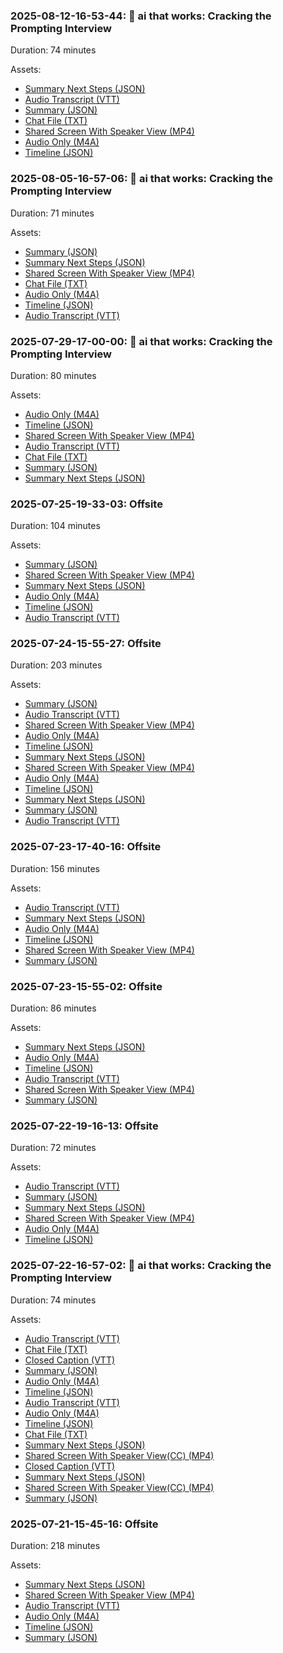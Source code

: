 ### 2025-08-12-16-53-44: 🦄 ai that works: Cracking the Prompting Interview

Duration: 74 minutes

Assets:
- [Summary Next Steps (JSON)](https://us06web.zoom.us/rec/download/ASE9yCIAQuzQeflodtFEV4W927edXW2kY2FFSP8KnaywWcvbVUdLpDdZKi_MLAiVHNdqoSElc5bGvGUW.vCr-wjuj8PXrAjUL)
- [Audio Transcript (VTT)](https://us06web.zoom.us/rec/download/3y7KZhkb7gOMawTgut_KQJqtEmEi8LO-eVm_SGA-yhZTCPBCpg-SeIWOgyA5CA7pp8tS7ntivigQVKO0.xkcbEOm6DXG7uYsW)
- [Summary (JSON)](https://us06web.zoom.us/rec/download/BGFshXGqpq-xxmkL7IImu1xql0nDmZn0sxqeqEz0hDEjiduqUpGmkqDkhx6AiyStxesK9LU1Yp1E62Eb.Dy7EY8E3i1gtQrge)
- [Chat File (TXT)](https://us06web.zoom.us/rec/download/dQqj7IJ4tddgybi7BuL7dofH4KNDiFJmUkjn4ul7ceJ8dhnERe4o5gMbk_3MtSbh0PbjOiiCb71BdKGV.GVPz1a09_vk-P2xb)
- [Shared Screen With Speaker View (MP4)](https://us06web.zoom.us/rec/download/hgRrFh6S8ZF4JfTTVCQbNAIZR87E_fuQu3md4R0_5su4Cp2RABaI2UxEim8xyrt8IPaiwWBSsmCKUZAR.K2CFnZuoxKlsYcd4)
- [Audio Only (M4A)](https://us06web.zoom.us/rec/download/wDesF-fjUjB360lDoK4XjXFk0lXTwqhYyAlB_CsEDx-IIZFWurIJI8YH4PsYUmRbcGYFECjWZK0t7rFo.85dZ-XkjutH2AEK9)
- [Timeline (JSON)](https://us06web.zoom.us/rec/download/N74Cqd7VeUWKUOAbLEh0eKWGYvOcsV8vfDE6mkq1dmmNeYUCLG94rxNxzk7fITC54Mr3_ezfyyOod9LX.M9d6JTACoVjkDPI-)

### 2025-08-05-16-57-06: 🦄 ai that works: Cracking the Prompting Interview

Duration: 71 minutes

Assets:
- [Summary (JSON)](https://us06web.zoom.us/rec/download/DedmpsDnNqJg6E4_igJoTqvoH0VRITDz1VcaNHdQLYm7MbDcjcr9t0mNSeWTkhx4sjxxulzs9r_7TfmY.LySj8Anqnn37Hwfd)
- [Summary Next Steps (JSON)](https://us06web.zoom.us/rec/download/LptqWCjoh6OzdwU4Fz7lHab_ghJxC77j5luzrau7PQvp7-eJpOIH_oa-XpyBSBFnuARMI3iGrKJxy6gl.2hjqvp4qfzLRfFWc)
- [Shared Screen With Speaker View (MP4)](https://us06web.zoom.us/rec/download/yjsiObTj00vwUfFrRuKP2Bt4fZjwC_9DDN3ixLdxD7PKf5Z2cRl4vAXQzkzJDJrIKR13z_ax4gl6UnbC.TzGmh6ojcxsrNksB)
- [Chat File (TXT)](https://us06web.zoom.us/rec/download/3dkPjCWinmakSWK6XCErVtVkqdpkjeozu7nwzxyiZPWDA3yOhv7OQb6djA5XWIsc2pl3EkpB5NFMLvMw.hZ6E-BshZ7YmxacE)
- [Audio Only (M4A)](https://us06web.zoom.us/rec/download/rgbSHjWusL5g-68eWyjRCNPYfR9k7yeWxuXQ3h0jo6qSf_IjmyzLatAx9PNGudi2YRetLsDJO2bQ5gCM.AkJjSuCMPbxi7aLj)
- [Timeline (JSON)](https://us06web.zoom.us/rec/download/Bl3fqACygd_dADK625BpqwShuGKsBYBOmxrc1N2C4QM3hcQxKSgvhIT6V7Xl7dLe6w-74VRLmwEndRni.vpInNjUg6O9xd39I)
- [Audio Transcript (VTT)](https://us06web.zoom.us/rec/download/_-1jZUQC44E45xnSG_b5ET1C5lorwuaWeovAv3TVs01-ErUfjmANoBT6fJowPUn7dIOEJ02LXsIKJh8O.RrjWSDY99VaoYs3Z)

### 2025-07-29-17-00-00: 🦄 ai that works: Cracking the Prompting Interview

Duration: 80 minutes

Assets:
- [Audio Only (M4A)](https://us06web.zoom.us/rec/download/ifOCoRMlNdYR7ef_2QGbeJMvCQax5L3dD9wTc_GCN-7mUoYfuP9rvN4nylfqxJkK5LpqKwNIS4L5r8ax.qVC0vQyRepafqsg_)
- [Timeline (JSON)](https://us06web.zoom.us/rec/download/MYUffvqq2vLmpe9LX8cSlIUcHpX1aBir7cT7Kqq02oGqVqEfQysODbpcHAS-_Dc31Bdo_XGn1Surr69l.80Cw3-7fHnVrKWBX)
- [Shared Screen With Speaker View (MP4)](https://us06web.zoom.us/rec/download/f2vLTMt93xNuzicgvTFUPixA0lMVb8JBCBfT6rDxXVguiwCD4Ok3WEXGAUu5EfnTjHL7eVEFzSI-_b33.jomzngH2b7Ki5rRx)
- [Audio Transcript (VTT)](https://us06web.zoom.us/rec/download/O-1ztPDdJ7A-AxI9Xmk2aRsJ5kv1ZbLUwihlgdzLIH7Fuslp3Ak0rLTK4IWbiLPmUDM3LGjEW1P7nki4.rFXo_NuA21VXInH4)
- [Chat File (TXT)](https://us06web.zoom.us/rec/download/sDcdYIn2NVxwKK17AuQYirxjpdaDpLUUnu04ePB4-V-b1bRvJeRIAbegY5JsZbwh8YCTBGcbva_oN1fi.3tytA_DhIqDXyslK)
- [Summary (JSON)](https://us06web.zoom.us/rec/download/wQtijo9OoALtfLdgga6mhFzY82zEbAi0DOUpDuDENuIhQ0J0Y0gUhdRiJkuuzdZk6-Il8RGLFObf9C_Z.klWkvIdkbqtCw4tN)
- [Summary Next Steps (JSON)](https://us06web.zoom.us/rec/download/f4GrZ23fJcfCoAPXm9J005g81WwT91AdUm6HBtu2O-A9-ifj3-3wUAfuJ0Z3dLpsJ797Lk5OzOZlM6nS.IW7spqNUtephHSw9)

### 2025-07-25-19-33-03: Offsite

Duration: 104 minutes

Assets:
- [Summary (JSON)](https://us06web.zoom.us/rec/download/xnrD1ZTWP4FrkN7u1rwLlBknsCbQKdr-cJPmdHQNz8b-IhscdINLIYo5_QioQqWw1FTs7dEXpx9DOcak.tBCMEL03_kXoFxPU)
- [Shared Screen With Speaker View (MP4)](https://us06web.zoom.us/rec/download/x6FK8lYIsiqQuiEp97f4WlDCudcwaFZIXkOp7wwgFuKsc4QLbX32h7jPoCxvlBK9NhdeZWMedqwiKrUS.EfufolPcXEC_dL79)
- [Summary Next Steps (JSON)](https://us06web.zoom.us/rec/download/e9REcS5ah7F8oH5fkO6vukXVAgcaC8Bkmi2NjUh9ddcrkXWuaireUpphFylTuAu__-zv1zPlvqzHdbhB.o15I2z2G5-NTPf0Z)
- [Audio Only (M4A)](https://us06web.zoom.us/rec/download/g1DVuduaASK_Q7Do-vNPxaKxVHCpimTe6SVZHd25PhH7pgukKFGp8wN2mXAqxOj_9oHpLt7y5cmb7Y0o.Zz-y8pmxBIn8ufZr)
- [Timeline (JSON)](https://us06web.zoom.us/rec/download/6WuM7lVzmFk9Mhq4ASNb1MEkwnBTcpUP_ySEIL2VVNDCNX6IJkExtKQnXFhbCRc9JkAmUyQOuaUm5OW6.EJv4TFZ3Y60o7pl6)
- [Audio Transcript (VTT)](https://us06web.zoom.us/rec/download/_tLPJSzUzE937bd9eGxky0SJpjTPc04yxPt45z0q16BI0ztAE2a7ADTSNpjKqib9wvJ5i4pvk7kN89wT.ETHlNOGgl1GZlrNF)

### 2025-07-24-15-55-27: Offsite

Duration: 203 minutes

Assets:
- [Summary (JSON)](https://us06web.zoom.us/rec/download/7NY3OFEPcUV32bYEmdosJ2QgsdMMXefRfEEVu0_fe83QFpjztPYUWk2HMNSkVK_nPWxxpb9otlC800GA.6OU6kHocXG1ZqKBU)
- [Audio Transcript (VTT)](https://us06web.zoom.us/rec/download/KErma8zBhA1tAOAo84aYhMtBqJNDzPeZCmjNhp0ZUYaVUKNxKIewgbXMvW6vzM506zvwZjEyT_pcW_dV.N77Dik15RbePasw6)
- [Shared Screen With Speaker View (MP4)](https://us06web.zoom.us/rec/download/7kEZiee0ACPFGJGcj5oXOanicFqDdoNS4KHZL8bj-oTk2yPbWcNaOUMYSICULOr9EaBM2UUBip3OX3qO.8H62KfT7Kq77HfZo)
- [Audio Only (M4A)](https://us06web.zoom.us/rec/download/xLMZpjnBZCkTRvSdTF5kA71HFzg1X8utcXpyVqqxnOc1u_Giju94naDK-Ok428tgaHhkU2lJT3cqeYri.-Sll3mYAFN0aI1tL)
- [Timeline (JSON)](https://us06web.zoom.us/rec/download/oxxkb9C4pOFBPCyrV0JZ7q8AsONktaDpZxuANoO6pn5L5tjP_fqO9ZILAYXWdcN5ocjRUBG3xJpWjYbS.1ejh3o3u_9DJW6Js)
- [Summary Next Steps (JSON)](https://us06web.zoom.us/rec/download/GchAtUpbmizVBwaCbNMJTkDw0UvPdg3CNnmCcXI9LlJ69_vOphGT-gPuhL33wxbygt4ZvPgv6F_CgV8u.f2FCZUMhkYbMZsC9)
- [Shared Screen With Speaker View (MP4)](https://us06web.zoom.us/rec/download/t5GvWH0paQ0oFw8zUwIUh4vhIiXSmmza9n-6_waZsNgNpvcjUuQm_0jYAu6DQko4CEUebhHlr1pC-zZy.poajJwC8MQpk3QT8)
- [Audio Only (M4A)](https://us06web.zoom.us/rec/download/TNV2vS4CH0r3N0xsIaqoCQ2mVYCBqZIoj7zpfKtB2TuZvLGFi6UujGyZAKicJ64xx-jQEWgdAqr3BZyM.SsAe6fHEI26UHYn5)
- [Timeline (JSON)](https://us06web.zoom.us/rec/download/B_JdUy1zA-kgtaxa7XIzOi0mN5ZvhxyRXE_iZ_uV3CfNjxs2F0enZ5XFGX-pBzxGeq5k8przNU-Zg1b_.yyXOLUPdCLFO7MmV)
- [Summary Next Steps (JSON)](https://us06web.zoom.us/rec/download/szIIfQYpNANazsXoCI61yLmOcyZ-l_tv7lG_X_zOldtO4r3_u00PgQsm6L-ZeQ6jhcp2q79S4RJTsA.Fqb_6jGAAf4Z9_sv)
- [Summary (JSON)](https://us06web.zoom.us/rec/download/EVKI2_DBIyyrS0wOGy7Jtht5TNcHvARxsPPB2Onl2bsM868geY8aO9Ud6TphLCTVW5-TTfSBMyMCPSH1.f2W2XYMPUb73H_cc)
- [Audio Transcript (VTT)](https://us06web.zoom.us/rec/download/1FvDjs4Zs03NszzE9f7_0Hi4-hjneGlb6vwp1jE85w941yusW1XFDozHrvvcJ7F1i1baKdO2WH04O3fq.MyF6tfl8O87pvxY2)

### 2025-07-23-17-40-16: Offsite

Duration: 156 minutes

Assets:
- [Audio Transcript (VTT)](https://us06web.zoom.us/rec/download/F_QKr8fBCOUUAkjLcdwjOExlzFcgau-8eLdBCzFb8fxaDchzCaD4zGdf1S55jGScFNS45AplSECu9lgw.M0bdjk1ifachqGD3)
- [Summary Next Steps (JSON)](https://us06web.zoom.us/rec/download/alwGH4r5GVuAKdRhVGKPMkgYnp9MQ2elE6XQjrdbeL1fn8dpMtXGEh_7_4xFm5Tc0HakRdKDjdGwUXn0.PVWN6xlYLQuminKD)
- [Audio Only (M4A)](https://us06web.zoom.us/rec/download/fgAzU-DUW05JYwxnAlG177qiMAZR-VIMdPo_u10AHgDSI89aLZoIqjTBmD3bBIvCg1t3Pz5jazbRoLFY.vw_LIkvKHdt_BaIu)
- [Timeline (JSON)](https://us06web.zoom.us/rec/download/moifsbgST2xorWr61YsI4DGkLexbzNivCxwjzb8TtexMocUekAgm43zp4MGIwNlYG3aXfFDrsbSJS9pW.8RLc57bK4ZGXduMo)
- [Shared Screen With Speaker View (MP4)](https://us06web.zoom.us/rec/download/EFx0oaAy4sabNUH6Lg59aqZ3pQcN4XsY6RyAc6E23UGP0Nqg86mlTfz7CQ81aiqH9B4b2badTXVEyxYC.E9Ad-ygAJlvb2trO)
- [Summary (JSON)](https://us06web.zoom.us/rec/download/JsviYrPwzadWIW5hCVGCGFFt0iveoiRoGI-SySVkb_GPAUKAQJ-qe4vlrd9KHEG20f6V94D9yOpkWJ9a.teiMLGvWEHcxivTl)

### 2025-07-23-15-55-02: Offsite

Duration: 86 minutes

Assets:
- [Summary Next Steps (JSON)](https://us06web.zoom.us/rec/download/BE5Lb9huxK9-nh0d_HX3HdAPYtXDIMEuImkDsj4txznnGEsHCL3ETh4y27aAQxkbRE_k_brYmFOUl0O3.MeNv9OclsVAvJEbL)
- [Audio Only (M4A)](https://us06web.zoom.us/rec/download/VfoPFAx8d3DAg3ORxpi-WGpCL1iz5zesgcGaR7X486-Uzd4BHKz0YcEMsKrfUIRl96mNJZf_OxIspv2N.LS5cafCG-RtjR8N8)
- [Timeline (JSON)](https://us06web.zoom.us/rec/download/JehF3GyqmLkqTLJjf5gR2hAG4U52aLIBIN8c8NKOdTKGlb0y5lcOs_IAn8IOTV4W5tvQiJ4Fs-W0Ceai.ubPf430RJnQt_9cu)
- [Audio Transcript (VTT)](https://us06web.zoom.us/rec/download/hzRrFP8argLetVp4kd-4ljxfeSL3N-bP3lyQqdlMfQ8g0b36Hjv3HZEGUoGIvOSIU6VBhT-o2PkDxU9_.jKyaTFKwut_5oP64)
- [Shared Screen With Speaker View (MP4)](https://us06web.zoom.us/rec/download/mNL3TfRLlRcUQ93tTNOiei064bWAIdAL8AV6e6CAq4RjqYOw1-wFvaIDqRVlj-Wt2852kTI2OHAD3C8T.1agcrIn67hzKvclt)
- [Summary (JSON)](https://us06web.zoom.us/rec/download/-SM372-AG2aMg7uxa7T9Ef0bStk42IGQaulfPQTm0EVarei34b2-vv4RYeXzHWjrmMf5CWrtFNvJNGFQ._onWgf2_pLiZE99d)

### 2025-07-22-19-16-13: Offsite

Duration: 72 minutes

Assets:
- [Audio Transcript (VTT)](https://us06web.zoom.us/rec/download/OOAqiuSUEkqcB54aRHUHUQJ9JLtBWRGoEKOopT_cw2xwBiXbWkwGACt9PKUTVB10ZNHcVc9uXVlmDMAT.zX6oK9jDXiGQP3Bf)
- [Summary (JSON)](https://us06web.zoom.us/rec/download/UA4v1nuKKGXxGPAirqqU8VCq7Fv_8CjVqKho17KeC2peOe22IBlg6_BB27zwhj3xHdrb8PlrEk6qrZJd.o3tlEjzKrwyehLTi)
- [Summary Next Steps (JSON)](https://us06web.zoom.us/rec/download/M44vsu4MFi6uZFnfUy8W0SMIOS5zSZeXYGUGsYpAqXgQURYzbzaxHhjDDGslaQBkQ3U6BplCfjfSFll_.v22ZEbx7EE3Ry-AR)
- [Shared Screen With Speaker View (MP4)](https://us06web.zoom.us/rec/download/CijnkvvzKHyjYsaXwYQzrMneNOJnEe3ZMOdTtsZQpv34BzbNYxK0xLA2lkUTGSm6DSLUChIs-l5p-0G3.SWpIt_7mO2cpBZeU)
- [Audio Only (M4A)](https://us06web.zoom.us/rec/download/x8-y_jbGvtONYA-8wKhtpk9erdkn15vM2_W7BsG1EibR2J5BC1zKfFvzPIJI8SJpLdEbuLTQQO6MDhs.U6PII8Z-G4KHZYwR)
- [Timeline (JSON)](https://us06web.zoom.us/rec/download/CIxaMqk782afjXEtSSvzYAEeUBxB2OIKsuptLPn6LXi0-4bfG3NcyIK9yOEM4Xh6dIp23AA06QGgSM5T.nhPVld8UJrh_GHec)

### 2025-07-22-16-57-02: 🦄 ai that works: Cracking the Prompting Interview

Duration: 74 minutes

Assets:
- [Audio Transcript (VTT)](https://us06web.zoom.us/rec/download/4bSwnRkeQLfPBc_k9lExjBzd8RrLc4dao4aJK1XXGFcSg7I2uwAu155w9z-KccVQLHTYCp0s_DdHCG0h.XieF0byxdJ6CgC3n)
- [Chat File (TXT)](https://us06web.zoom.us/rec/download/D1Is9hViI4OdFEHbqH_qwIedzcHDRU6EtNc6IXEl4NiSgYCEPL7KKws2nFx4P-YobONBN4SnxQ0aSoGs.06CZcTrREbcXgZAQ)
- [Closed Caption (VTT)](https://us06web.zoom.us/rec/download/FTRP6H51vGEMYF-tV8IPYViYF7jiCPYbGt1BVjxZu_cKHoqvcn1wGOG6deAg7ABL6Llbv2b18OH2cjoc.TTLp_d4vZqkWBDgb?type=cc)
- [Summary (JSON)](https://us06web.zoom.us/rec/download/-P3d3ej3KyvW4REYe9cKeJO6L6r11TOd7eGb2qynxkdDGE_6OZviLUDTJjUZmuC1xlBLrztNneijPEk6.axeZSjaRxaas7gxn)
- [Audio Only (M4A)](https://us06web.zoom.us/rec/download/qaRcoeSuBfXSktsy-JSCgsh8zG1Iw-mInh1Px9_IJzMV-Ne_WdnZBqJi5qYVLWu4QCnKgub3zWl43nka.HwFtbY4Aj9T-tjI8)
- [Timeline (JSON)](https://us06web.zoom.us/rec/download/-QKGDtJu59zecBZpAcyH4rqZilc6S6VVblB_1E_0Xq008NNzQWwjycYZcv5ZdTVvbNUiSzC1lPVvXu-T.D8MHdvSQ9HL0BbVF)
- [Audio Transcript (VTT)](https://us06web.zoom.us/rec/download/QCE5gl38HJJC1HX7UBboRi-YTjWTZyDZIzgPrSco9qeE72KXfvoaEXEUwZbeIDlgvPUzDEpI-FDDDVG5.waQ9Ftpki9AkGa-d)
- [Audio Only (M4A)](https://us06web.zoom.us/rec/download/CZZ3R7oxFM8_LqAH1halXM21-RzxNXjPmP5xZ1V_05Y1dIHaOmCaUFnO3WVspSEyNqZzVgMXBbFnCZd1.maS5nEHZefqb0kK_)
- [Timeline (JSON)](https://us06web.zoom.us/rec/download/pDl8OwKStj-KrGjXo3Vw-_N3NjlSy0rqJHkGdGwobo0Fj4luRTnFhZwC3X2yp2KbMM2Ijt3Xj7iRPpeN.lvRKzbnKiB0h68Mh)
- [Chat File (TXT)](https://us06web.zoom.us/rec/download/5yMNbFri1feDtTxAhWiMVCG3uLpYaSbUNeeMzkoWhCDoa3ThsiHGO3XSTOC6xMA33ZnHrJN1AR4SOCba.sow2WA9syBNGOYuA)
- [Summary Next Steps (JSON)](https://us06web.zoom.us/rec/download/NYfRwTmmEJAGbpreW3i3q6gKmwk_qlfT58MSedPTS9aLdOzhcnLG3ZeujnMtEinQCEElcZLHUVylOy5z.H_gnYGs7hqnYv4ib)
- [Shared Screen With Speaker View(CC) (MP4)](https://us06web.zoom.us/rec/download/Nx6V7spPCP0yvZh7zTA6o6WIX1btu0ChgPwEQsCZkZdkaeaNkrVrCW7vSyhjCBJLpiih44bNRFWd6bJ8.A6j746vGcxRNoFMV)
- [Closed Caption (VTT)](https://us06web.zoom.us/rec/download/GO8eIJW9peMXb-jB1SeXDoYkvlzw7CE6TSMBc5z5kK9O7PK75D2cC3Fxf-HSUaKzGsk3oHe1oRZ_f2pl.Ix07d9WmuphL3P0i?type=cc)
- [Summary Next Steps (JSON)](https://us06web.zoom.us/rec/download/wcF1BNJio7_5UDOZVLIPhzcTPjdVU5OTZdqthq-yBvyliZzbQuC31LrJ7aN38hGONlUlI8uI7KpvN_qp.AAyplpu5pAiArUuS)
- [Shared Screen With Speaker View(CC) (MP4)](https://us06web.zoom.us/rec/download/JK1Rt87-MyJ8530d0qeJ78pBFyC5dO2C47AnXl1RlwII0kc-0ZiodyhYv4GA-W8qXW2nKQnwhGEQcrIh.6Xmwl93pVij1eBJo)
- [Summary (JSON)](https://us06web.zoom.us/rec/download/zbYV2sqQICN2FMpEDvRLws7LG33H7iy1PRo3r_bv1K3Ody7ztrjJXmUvmek4iLOaimPPlnFhRSoLkzEw.kD8ScIjWxVPW4LmX)

### 2025-07-21-15-45-16: Offsite

Duration: 218 minutes

Assets:
- [Summary Next Steps (JSON)](https://us06web.zoom.us/rec/download/N6DRuL36LHM_Rs3uwPkF209NrFbQzU-YfcZsRGitREGVeGAG1c4vF3NfCaNfGV2oBC0fXNj9e4ujv9R1.sqacrBnW5dHKYin2)
- [Shared Screen With Speaker View (MP4)](https://us06web.zoom.us/rec/download/LSAstD0l9a3DEsv2aQB-3CE_V5VckFW70nCg7vNxjf1xP8sLhazvweUug_H6p5j0xBaQcmlnVYAfSPTT.0seXm8XGeClKCb57)
- [Audio Transcript (VTT)](https://us06web.zoom.us/rec/download/EOQiZ0t8ARutYmsGuex87xoTjSS_nvv3Vx_BdHmIcd4tAMMumGWrk8llkRNpwxNI4IomzhD9dADacwhM.lvsAZB3Bi8D63asm)
- [Audio Only (M4A)](https://us06web.zoom.us/rec/download/hZx3NST5MC8MZW3kpHcTmS-kk9tNKYxWHOdNSMuGk5hTjHD2b3Bx9EnM2WiCBYAOcrt3XB0f_i63ayBH.uFbA7h2hl062LrDf)
- [Timeline (JSON)](https://us06web.zoom.us/rec/download/RSq4WJyiFRv4hM3ewTQTdqFIOtX8QSKF7r_0Fv1cd9FtKAVBDMKfcK7d9lPmAkrcsp0IwlptqJpSe38v.zcxnPHObFiEE-kQX)
- [Summary (JSON)](https://us06web.zoom.us/rec/download/hI2wAZs7ZV0_LRRndXkiTHMtZ9_wyes4lXmQilPeuhwBEQW87RA7cGeD0CB_LkyQLs0_Hp7RoUMwRGAw.s1sNpDRGJR1xOAM8)
